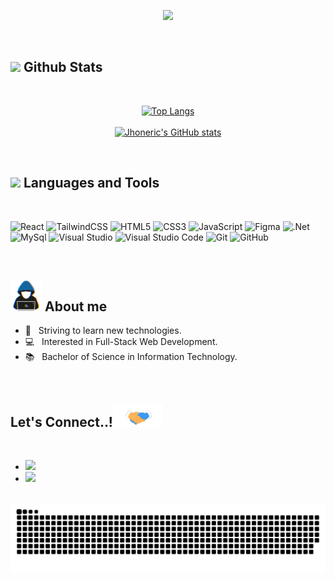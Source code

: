 
<!-- https://github.com/Ayan-thecodeking/akshitagupta15june/blob/output/github-contribution-grid-snake.gif?raw=true -->


<p align="center">
  <a href="https://github.com/DenverCoder1/readme-typing-svg"><img src="https://readme-typing-svg.herokuapp.com?font=Time+New+Roman&color=cyan&size=25&center=true&vCenter=true&width=600&height=100&lines=+Hi+there,;I'm+Jhon+Eric+Aton;Studies+at+University+of+Rizal+System;Aspiring+Software+Developer;I'm+a+Student"></a>
</p>

<br>


## <img src="https://media.giphy.com/media/iY8CRBdQXODJSCERIr/giphy.gif" width="35"><b> Github Stats </b>
<br>

<div align="center">

[![Top Langs](https://github-readme-stats.vercel.app/api/top-langs/?username=Jhoneric12&layout=compact&theme=dark)](https://github.com/anuraghazra/github-readme-stats)
<br>
<br>
[![Jhoneric's GitHub stats](https://github-readme-stats.vercel.app/api?username=Jhoneric12&show_icons=true&theme=dark)](https://github.com/anuraghazra/github-readme-stats)

</a>
</div>

<br>

## <img src="https://media2.giphy.com/media/QssGEmpkyEOhBCb7e1/giphy.gif?cid=ecf05e47a0n3gi1bfqntqmob8g9aid1oyj2wr3ds3mg700bl&rid=giphy.gif" width ="25"><b> Languages and Tools</b>
<br>

<p align="center">

   ![React](https://img.shields.io/badge/react-%2320232a.svg?style=for-the-badge&logo=react&logoColor=%2361DAFB)
   ![TailwindCSS](https://img.shields.io/badge/tailwindcss-%2338B2AC.svg?style=for-the-badge&logo=tailwind-css&logoColor=white)
   ![HTML5](https://img.shields.io/badge/HTML5%20-%23E34F26.svg?style=for-the-badge&logo=html5&logoColor=white)
   ![CSS3](https://img.shields.io/badge/CSS%20-%231572B6.svg?style=for-the-badge&logo=css3&logoColor=white)
   ![JavaScript](https://img.shields.io/badge/JavaScript%20-%23F7DF1E.svg?style=for-the-badge&logo=javascript&logoColor=black)
   ![Figma](https://img.shields.io/badge/figma-%23F24E1E.svg?style=for-the-badge&logo=figma&logoColor=white)
   ![.Net](https://img.shields.io/badge/.NET-5C2D91?style=for-the-badge&logo=.net&logoColor=white)
   ![MySql](https://img.shields.io/badge/MySQL-005C84?style=for-the-badge&logo=mysql&logoColor=white)
   ![Visual Studio](https://img.shields.io/badge/Visual_Studio-5C2D91?style=for-the-badge&logo=visual%20studio&logoColor=white)
   ![Visual Studio Code](https://img.shields.io/badge/Visual_Studio_Code-0078D4?style=for-the-badge&logo=visual%20studio%20code&logoColor=white)
   ![Git](https://img.shields.io/badge/git-%23F05033.svg?style=for-the-badge&logo=git&logoColor=white)
   ![GitHub](https://img.shields.io/badge/github-%23121011.svg?style=for-the-badge&logo=github&logoColor=white)
	

<br>


	
## <picture><img src = "https://github.com/0xAbdulKhalid/0xAbdulKhalid/raw/main/assets/mdImages/about_me.gif" width = 50px></picture> **About me**

- 💼 &nbsp; Striving to learn new technologies.
- 💻 &nbsp; Interested in Full-Stack Web Development.
- 📚 &nbsp; Bachelor of Science in Information Technology.

<br>


   
## <b> Let's Connect..!</b><img src="https://github.com/0xAbdulKhalid/0xAbdulKhalid/raw/main/assets/mdImages/handshake.gif" width ="80">
<br>
<div align='left'>

<ul>
<li>
<a href="mailto:jhonericaton@gmail.com" target="_blank">
<img src="https://img.shields.io/badge/Gmail-D14836?style=for-the-badge&logo=gmail&logoColor=white">
</a>
</li>
<li>
<a href="https://github.com/Jhoneric12" target="_blank">
<img src="https://img.shields.io/badge/GitHub-100000?style=for-the-badge&logo=github&logoColor=white">
</a>
</li>
</ul>
</div>
<br>
<div align="center">
  <a href="https://1999azzar.github.io/1999AZZAR/">
  <img  src="https://github.com/1999AZZAR/1999AZZAR/blob/main/resources/img/grid-snake.svg"
       alt="snake" /></a>
</div>

